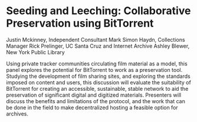 # Seeding and Leeching: Collaborative Preservation using BitTorrent

Justin Mckinney, Independent Consultant
Mark Simon Haydn, Collections Manager
Rick Prelinger, UC Santa Cruz and Internet Archive
Ashley Blewer, New York Public Library

Using private tracker communities circulating film material as a model, this panel explores the potential for BitTorrent to work as a preservation tool. Studying the development of film sharing sites, and exploring the standards imposed on content and users, this discussion will evaluate the suitability of BitTorrent for creating an accessible, sustainable, stable network to aid the preservation of significant digital and digitized materials. Presenters will discuss the benefits and limitations of the protocol, and the work that can be done in the field to make decentralized hosting a feasible option for archives.